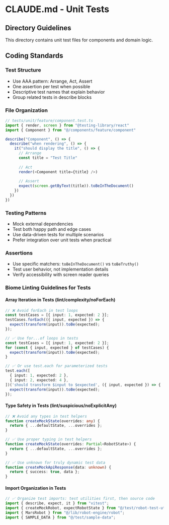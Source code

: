 # CLAUDE.md - Unit Tests

## Directory Guidelines

This directory contains unit test files for components and domain logic.

## Coding Standards

### Test Structure
- Use AAA pattern: Arrange, Act, Assert
- One assertion per test when possible
- Descriptive test names that explain behavior
- Group related tests in describe blocks

### File Organization
```typescript
// tests/unit/feature/component.test.ts
import { render, screen } from "@testing-library/react"
import { Component } from "@/components/feature/component"

describe("Component", () => {
  describe("when rendering", () => {
    it("should display the title", () => {
      // Arrange
      const title = "Test Title"
      
      // Act
      render(<Component title={title} />)
      
      // Assert
      expect(screen.getByText(title)).toBeInTheDocument()
    })
  })
})
```

### Testing Patterns
- Mock external dependencies
- Test both happy path and edge cases
- Use data-driven tests for multiple scenarios
- Prefer integration over unit tests when practical

### Assertions
- Use specific matchers: `toBeInTheDocument()` vs `toBeTruthy()`
- Test user behavior, not implementation details
- Verify accessibility with screen reader queries

### Biome Linting Guidelines for Tests

#### Array Iteration in Tests (lint/complexity/noForEach)
```typescript
// ❌ Avoid forEach in test loops
const testCases = [{ input: 1, expected: 2 }];
testCases.forEach(({ input, expected }) => {
  expect(transform(input)).toBe(expected);
});

// ✅ Use for...of loops in tests
const testCases = [{ input: 1, expected: 2 }];
for (const { input, expected } of testCases) {
  expect(transform(input)).toBe(expected);
}

// ✅ Or use test.each for parameterized tests
test.each([
  { input: 1, expected: 2 },
  { input: 2, expected: 4 },
])('should transform $input to $expected', ({ input, expected }) => {
  expect(transform(input)).toBe(expected);
});
```

#### Type Safety in Tests (lint/suspicious/noExplicitAny)
```typescript
// ❌ Avoid any types in test helpers
function createMockState(overrides: any) {
  return { ...defaultState, ...overrides };
}

// ✅ Use proper typing in test helpers
function createMockState(overrides: Partial<RobotState>) {
  return { ...defaultState, ...overrides };
}

// ✅ Use unknown for truly dynamic test data
function createMockApiResponse(data: unknown) {
  return { success: true, data };
}
```

#### Import Organization in Tests
```typescript
// ✅ Organize test imports: test utilities first, then source code
import { describe, expect, it } from "vitest";
import { createMockRobot, expectRobotState } from "@/test/robot-test-utils";
import { MarsRobot } from "@/lib/robot-engine/robot";
import { SAMPLE_DATA } from "@/test/sample-data";
```